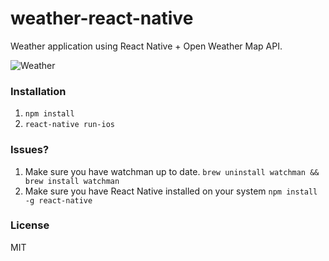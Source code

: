 weather-react-native
====
Weather application using React Native + Open Weather Map API.

![Weather](https://raw.githubusercontent.com/alejandronanez/weather/master/weather.gif)

### Installation
1. `npm install`
2. `react-native run-ios`

### Issues?
1. Make sure you have watchman up to date.
    `brew uninstall watchman && brew install watchman`
2. Make sure you have React Native installed on your system `npm install -g react-native`

### License
MIT
